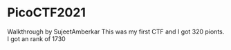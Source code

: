 # PicoCTF2021
Walkthrough by SujeetAmberkar
This was my first CTF and I got 320 pionts.
I got an rank of 1730 
